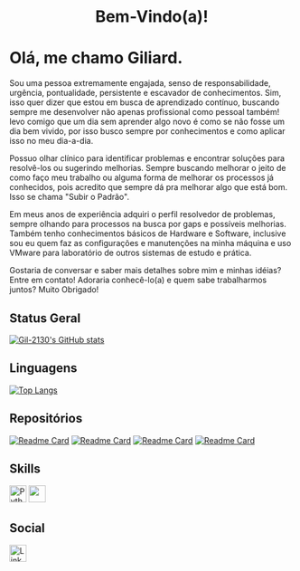 <h1 align="center">Bem-Vindo(a)!</h1>

<p align="center">
</p>

# Olá, me chamo Giliard.

Sou uma pessoa extremamente engajada, senso de responsabilidade, urgência, pontualidade,
persistente e escavador de conhecimentos. Sim, isso quer dizer que estou em busca de aprendizado
contínuo, buscando sempre me desenvolver não apenas profissional como pessoal também! levo
comigo que um dia sem aprender algo novo é como se não fosse um dia bem vivido, por isso busco
sempre por conhecimentos e como aplicar isso no meu dia-a-dia. 

Possuo olhar clínico para identificar problemas e encontrar soluções para resolvê-los ou sugerindo
melhorias. Sempre buscando melhorar o jeito de como faço meu trabalho ou alguma forma de
melhorar os processos já conhecidos, pois acredito que sempre dá pra melhorar algo que está
bom. Isso se chama "Subir o Padrão".

Em meus anos de experiência adquiri o perfil resolvedor de
problemas, sempre olhando para processos na busca por gaps e possíveis melhorias. 
Também tenho conhecimentos básicos de Hardware e Software, inclusive sou eu quem faz as
configurações e manutenções na minha máquina e uso VMware para laboratório de outros sistemas de
estudo e prática. 

Gostaria de conversar e saber mais detalhes sobre mim e minhas idéias? Entre em contato! Adoraria
conhecê-lo(a) e quem sabe trabalharmos juntos? 
Muito Obrigado! 

## Status Geral
[![Gil-2130's GitHub stats](https://github-readme-stats.vercel.app/api?username=Gil-2130&show_icons=true&theme=dracula)](https://github.com/Gil-2130)

## Linguagens
[![Top Langs](https://github-readme-stats.vercel.app/api/top-langs/?username=Gil-2130&layout=compact&theme=dracula)](https://github.com/Gil-2130/github-readme-stats)

## Repositórios
[![Readme Card](https://github-readme-stats.vercel.app/api/pin/?username=Gil-2130&repo=Previsao-Uso-de-Energia&theme=dracula)](https://github.com/Gil-2130/Previsao-Uso-de-Energia)
[![Readme Card](https://github-readme-stats.vercel.app/api/pin/?username=Gil-2130&repo=Python-na-Pratica&theme=dracula)](https://github.com/Gil-2130/Python-na-Pratica)
[![Readme Card](https://github-readme-stats.vercel.app/api/pin/?username=Gil-2130&repo=Cliques-Fraudulentos-DSA&theme=dracula)](https://github.com/Gil-2130/Cliques-Fraudulentos-DSA)
[![Readme Card](https://github-readme-stats.vercel.app/api/pin/?username=Gil-2130&repo=Projeto_Ciencia_de-_dados&theme=dracula)](https://github.com/Gil2130/Projeto_Ciencia_de-_dados)

## Skills
[<img src='https://img.shields.io/badge/Python-3776AB?style=for-the-badge&logo=python&logoColor=white' alt='Python' height='30'>](https://github.com/Gil-2130/Python-na-Pratica)
[<img src='https://img.shields.io/badge/R-276DC3?style=for-the-badge&logo=r&logoColor=white' alt='' height='30'>](https://github.com/Gil-2130/Previsao-Uso-de-Energia/tree/main/Scripts)

## Social
[<img src='https://img.shields.io/badge/LinkedIn-0077B5?style=for-the-badge&logo=linkedin&logoColor=white' alt='LinkedIn' height=30>](https://www.linkedin.com/in/giliard-pereira/)

